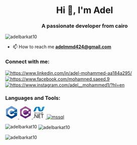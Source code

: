 <h1 align="center">Hi 👋, I'm Adel</h1>
<h3 align="center">A passionate developer from cairo</h3>

<p align="left"> <img src="https://komarev.com/ghpvc/?username=adelbarkat10&label=Profile%20views&color=0e75b6&style=flat" alt="adelbarkat10" /> </p>

- 📫 How to reach me **adelmmd424@gmail.com**

<h3 align="left">Connect with me:</h3>
<p align="left">
<a href="https://linkedin.com/in/https://www.linkedin.com/in/adel-mohammed-aa184a295/" target="blank"><img align="center" src="https://raw.githubusercontent.com/rahuldkjain/github-profile-readme-generator/master/src/images/icons/Social/linked-in-alt.svg" alt="https://www.linkedin.com/in/adel-mohammed-aa184a295/" height="30" width="40" /></a>
<a href="https://fb.com/https://www.facebook.com/mohamned.saeed.9" target="blank"><img align="center" src="https://raw.githubusercontent.com/rahuldkjain/github-profile-readme-generator/master/src/images/icons/Social/facebook.svg" alt="https://www.facebook.com/mohamned.saeed.9" height="30" width="40" /></a>
<a href="https://instagram.com/https://www.instagram.com/adel__mohammed1/?hl=en" target="blank"><img align="center" src="https://raw.githubusercontent.com/rahuldkjain/github-profile-readme-generator/master/src/images/icons/Social/instagram.svg" alt="https://www.instagram.com/adel__mohammed1/?hl=en" height="30" width="40" /></a>
</p>

<h3 align="left">Languages and Tools:</h3>
<p align="left"> <a href="https://www.w3schools.com/cpp/" target="_blank" rel="noreferrer"> <img src="https://raw.githubusercontent.com/devicons/devicon/master/icons/cplusplus/cplusplus-original.svg" alt="cplusplus" width="40" height="40"/> </a> <a href="https://www.w3schools.com/cs/" target="_blank" rel="noreferrer"> <img src="https://raw.githubusercontent.com/devicons/devicon/master/icons/csharp/csharp-original.svg" alt="csharp" width="40" height="40"/> </a> <a href="https://dotnet.microsoft.com/" target="_blank" rel="noreferrer"> <img src="https://raw.githubusercontent.com/devicons/devicon/master/icons/dot-net/dot-net-original-wordmark.svg" alt="dotnet" width="40" height="40"/> </a> <a href="https://www.microsoft.com/en-us/sql-server" target="_blank" rel="noreferrer"> <img src="https://www.svgrepo.com/show/303229/microsoft-sql-server-logo.svg" alt="mssql" width="40" height="40"/> </a> </p>

<p><img align="left" src="https://github-readme-stats.vercel.app/api/top-langs?username=adelbarkat10&show_icons=true&locale=en&layout=compact" alt="adelbarkat10" /></p>

<p>&nbsp;<img align="center" src="https://github-readme-stats.vercel.app/api?username=adelbarkat10&show_icons=true&locale=en" alt="adelbarkat10" /></p>

<p><img align="center" src="https://github-readme-streak-stats.herokuapp.com/?user=adelbarkat10&" alt="adelbarkat10" /></p>
